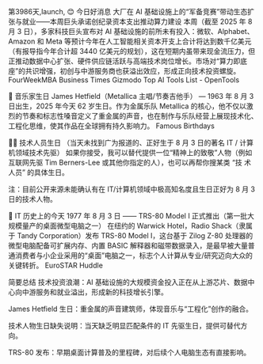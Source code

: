 第3986天,launch, 😊 今日好消息
大厂在 AI 基础设施上的“军备竞赛”带动生态扩张与就业——本周巨头承诺创纪录资本支出推动算力建设
本周（截至 2025 年 8 月 3 日），多家科技巨头宣布对 AI 基础设施的前所未有投入：微软、Alphabet、Amazon 和 Meta 等预计今年在人工智能相关资本开支上合计将达到数千亿美元（有报导指今年合计超 3440 亿美元的规划），这在短期内虽带来现金流压力，但正推动数据中心扩张、硬件供应链活跃与高端技术岗位增长。市场对“算力即底座”的共识增强，初创与中游服务商也获溢出效应，形成正向技术投资螺旋。
FourWeekMBA
Business Times
Gizmodo
Top AI Tools List - OpenTools

🎵 音乐家生日
James Hetfield（Metallica 主唱/节奏吉他手） — 1963 年 8 月 3 日出生，2025 年今天 62 岁生日。作为金属乐队 Metallica 的核心，他不仅以激烈的节奏和标志性嗓音定义了重金属的声音，也在制作与乐队经营上展现技术化、工程化思维，使其作品在全球拥有持久影响力。
Famous Birthdays

👨‍💻 技术人员生日
（当天未找到广为报道的、正好生于 8 月 3 日的著名 IT / 计算机领域技术先驱）
如果你接受，我可以替代提供一位“精神上的致敬”人物（例如互联网先驱 Tim Berners-Lee 或其他你指定的人），也可以再帮你搜某类 “技 术人员” 的具体生日。

注：目前公开来源未能确认有在 IT/计算机领域中极高知名度且生日正好为 8 月 3 日的技术人物。

📜 IT 历史上的今天
1977 年 8 月 3 日 —— TRS-80 Model I 正式推出（第一批大规模量产的桌面微型电脑之一）
在纽约的 Warwick Hotel，Radio Shack（隶属于 Tandy Corporation）发布 TRS-80 Model I，这台基于 Zilog Z-80 处理器的微型电脑配备可扩展内存、内置 BASIC 解释器和磁带数据录入，是最早被大量普通消费者与小企业采用的“桌面”电脑之一，标志个人计算从专业/研究迈向大众的关键转折。
EuroSTAR Huddle

简要总结
技术投资浪潮：AI 基础设施的大规模资金投入正在从上游芯片、数据中心向中游服务和就业溢出，形成新的科技增长引擎。

James Hetfield 生日：重金属的声音建筑师，体现音乐与“工程化”创作的融合。

技术人物生日缺失说明：当天缺乏明显匹配条件的 IT 先驱生日，提供可替代方向。

TRS-80 发布：早期桌面计算普及的里程碑，对后续个人电脑生态有直接影响。
